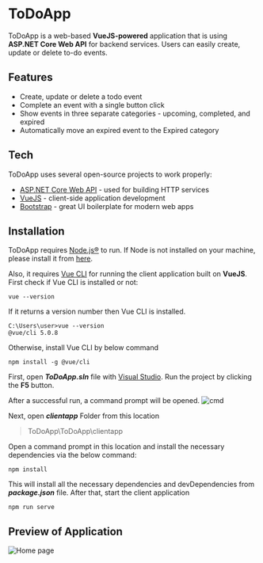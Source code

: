 # ToDoApp
ToDoApp is a web-based **VueJS-powered** application that is using **ASP.NET Core Web API** for backend services.  Users can easily create, update or delete to-do events.

## Features
- Create, update or delete a todo event
- Complete an event with a single button click
- Show events in three separate categories - upcoming, completed, and expired
- Automatically move an expired event to the Expired category

## Tech

ToDoApp uses several open-source projects to work properly:

- [ASP.NET Core Web API](https://learn.microsoft.com/en-us/aspnet/core/?view=aspnetcore-7.0) - used for building HTTP services
- [VueJS](https://vuejs.org/) - client-side application development
- [Bootstrap](https://getbootstrap.com/) - great UI boilerplate for modern web apps

## Installation

ToDoApp requires [Node.js®](https://nodejs.org/) to run.
If Node is not installed on your machine, please install it from [here](https://nodejs.org/en/).

Also, it requires [Vue CLI](https://cli.vuejs.org/) for running the client application built on **VueJS**.
First check if Vue CLI is installed or not:

    vue --version
    
If it returns a version number then Vue CLI is installed.

    C:\Users\user>vue --version
    @vue/cli 5.0.8

Otherwise, install Vue CLI by below command

    npm install -g @vue/cli

First, open ***ToDoApp.sln*** file with [Visual Studio](https://visualstudio.microsoft.com/). Run the project by clicking the **F5** button.

After a successful run, a command prompt will be opened. 
![cmd](https://i.ibb.co/Z6YMVMc/Screenshot-2022-11-28-171738.png)

Next, open ***clientapp*** Folder from this location 

> ToDoApp\ToDoApp\clientapp

Open a command prompt in this location and install the necessary dependencies via the below command:

    npm install

This will install all the necessary dependencies and devDependencies from ***package.json*** file.
After that, start the client application

    npm run serve

## Preview of Application

![Home page](https://i.ibb.co/xS587V1/Screenshot-2022-11-28-175425.png)